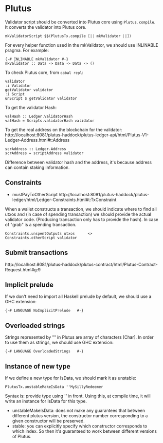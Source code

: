 # Plutus

Validator script should be converted into Plutus core using ```Plutus.compile```.
It converts the validator into Plutus core.

    mkValidatorScript $$(PlutusTx.compile [|| mkValidator ||])

For every helper function used in the mkValidator, we should use INLINABLE pragma. For example:

    {-# INLINABLE mkValidator #-}
    mkValidator :: Data -> Data -> Data -> ()

To check Plutus core, from ```cabal repl```:

    validator
    :i Validator
    getValidator validator
    :i Script
    unScript $ getValidator validator

To get the validator Hash:

    valHash :: Ledger.ValidatorHash
    valHash = Scripts.validatorHash validator

To get the real address on the blockchain for the validator:
http://localhost:8081/plutus-haddock/plutus-ledger-api/html/Plutus-V1-Ledger-Address.html#t:Address

    scrAddress :: Ledger.Address
    scrAddress = scriptAddress validator

Difference between validator hash and the address, it's because address can contain staking information.

## Constraints

- mustPayToOtherScript
http://localhost:8081/plutus-haddock/plutus-ledger/html/Ledger-Constraints.html#t:TxConstraint

When a wallet constructs a transaction, we should indicate where to find all utxos and (in case of spending transaction) we should provide the actual validator code. (Producing transaction only has to provide the hash). In case of "grab" is a spending transaction.

    Constraints.unspentOutputs utxos      <>
    Constraints.otherScript validator

## Submit transactions

http://localhost:8081/plutus-haddock/plutus-contract/html/Plutus-Contract-Request.html#g:9

## Implicit prelude

If we don't need to import all Haskell prelude by default, we should use a GHC extension:

    {-# LANGUAGE NoImplicitPrelude   #-}

## Overloaded strings
Strings represented by "" in Plutus are array of characters [Char]. In order to use them as strings, we should use GHC extension:

    {-# LANGUAGE OverloadedStrings   #-}

## Instance of new type
If we define a new type for IsData, we should mark it as unstable:

    PlutusTx.unstableMakeIsData ''MySillyRedeemer

Syntax is: provide type using '' in front. Using this, at compile time, it will write an instance for IsData for this type.

- unstableMakeIsData: does not make any guarantees that between different plutus version, the constructor number corresponding to a given constructor will be preserved.
- stable: you can explicitly specify which constructor corresponds to which index. So then it's guaranteed to work between different versions of Plutus.